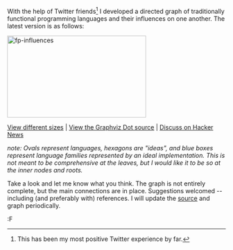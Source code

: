 With the help of Twitter friends[^tw] I developed a directed graph of traditionally functional programming languages and their influences on one another.  The latest version is as follows:

[^tw]: This has been my most positive Twitter experience by far.

<a href="http://www.flickr.com/photos/mefogus/7137577855/" title="fp-influences by fogus.me, on Flickr"><img src="http://farm8.staticflickr.com/7079/7137577855_4f42a62310_n.jpg" width="320" height="189" alt="fp-influences"></a>

[View different sizes](http://www.flickr.com/photos/mefogus/7137577855/sizes/l/in/photostream/) | [View the Graphviz Dot source](https://gist.github.com/2576547) | [Discuss on Hacker News](http://news.ycombinator.com/item?id=3920619)

*note: Ovals represent languages, hexagons are "ideas", and blue boxes represent language families represented by an ideal implementation. This is not meant to be comprehensive at the leaves, but I would like it to be so at the inner nodes and roots.*

Take a look and let me know what you think. The graph is not entirely complete, but the main connections are in place. Suggestions welcomed -- including (and preferably with) references. I will update the [source](https://gist.github.com/2576547) and graph periodically.

:F